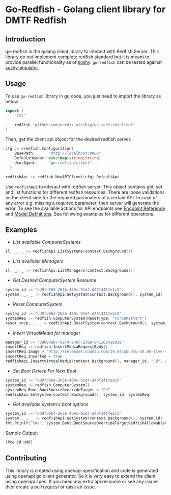 # Go-Redfish - Golang client library for DMTF Redfish

## Introduction

go-redfish is the golang client library to interact with Redfish Server. This library do not implement complete redfish standard but it is meant to provide parallel functionality as of [sushy](https://opendev.org/openstack/sushy). `go-redfish` can be tested against [sushy-emulator](https://opendev.org/openstack/sushy-tools).

## Usage ##

To use `go-redfish` library in go code, you just need to import the library as below.

```go
import (
    "fmt"

    redfish "github.com/nordix-airship/go-redfish/client"
)
```

Then, get the client api object for the desired redfish server.

```go
cfg := &redfish.Configuration{
    BasePath:      "http://localhost:8000",
    DefaultHeader: make(map[string]string),
    UserAgent:     "go-redfish/client",
  }

redfishApi := redfish.NewAPIClient(cfg).DefaultApi
```

Use `redfishApi` to interact with redfish server. This object contains get, set and list functions for different redfish resources. There are loose validations on the client side for the required paramaters of a certain API. In case of any error e.g. missing a required parameter; then server will generate the error. To see the available actions for API endpoints see [Endpoint Reference](https://github.com/nordix-airship/go-redfish/tree/master/client#documentation-for-api-endpoints) and [Model Definitions](https://github.com/nordix-airship/go-redfish/tree/master/client#documentation-for-models). See following examples for different operations.

## Examples ##

- *List available ComputerSystems*

```go
sl, _, _ := redfishApi.ListSystems(context.Background())
```
- *List available Managers*

```go
sl, _, _ := redfishApi.ListManagers(context.Background())
```
- *Get Desired ComputerSystem Resource*

```go
system_id := "dd9fd064-263b-469c-91d4-d45f341fe2c5"
system, _, _ := redfishApi.GetSystem(context.Background(), system_id)
```
- *Reset ComputerSystem*

```go
system_id := "dd9fd064-263b-469c-91d4-d45f341fe2c5"
systemReq := redfish.ComputerSystem{ResetType: "ForceRestart"}
reset_resp, _, _ = redfishApi.ResetSystem(context.Background(), system_id, reset_type)
```
- *Insert VirtualMedia for manager*

```go
manager_id := "58893887-8974-2487-2389-841168418919"
insertReq := redfish.InsertMediaRequestBody{}
insertReq.Image = "http://releases.ubuntu.com/19.04/ubuntu-19.04-live-server-amd64.iso"
insertReq.Inserted = true
redfishApi.InsertVirtualMedia(context.Background(), manager_id, "Cd", insertReq)
```
- *Set Boot Device For Next Boot*

```go
system_id := "dd9fd064-263b-469c-91d4-d45f341fe2c5"
systemReq := redfish.ComputerSystem{}
systemReq.Boot.BootSourceOverrideTarget = "Cd"
redfishApi.SetSystem(context.Background(), system_id, systemReq)
```

- *Get available system's boot options*

```go
system_id := "dd9fd064-263b-469c-91d4-d45f341fe2c5"
system, _, _ := redfishApi.GetSystem(context.Background(), system_id)
fmt.Printf("%#v", system.Boot.BootSourceOverrideTargetRedfishAllowableValues)
```
Sample Output:
```go
[Pxe Cd Hdd]
```

## Contributing ##

This library is created using openapi specification and code is generated using openapi go client generator. So it is very easy to extend the client using openapi spec. If you need any extra api resource or see any issues then create a pull request or raise an issue.
